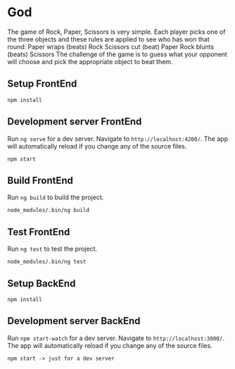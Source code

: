 # God

The game of Rock, Paper, Scissors is very simple. Each player picks one of the three objects and these rules are applied to see who has won that round: Paper wraps (beats) Rock Scissors cut (beat) Paper Rock blunts (beats) Scissors The challenge of the game is to guess what your opponent will choose and pick the appropriate object to beat them.

## Setup FrontEnd

    npm install


## Development server FrontEnd

Run `ng serve` for a dev server. Navigate to `http://localhost:4200/`. The app will automatically reload if you change any of the source files.

    npm start


## Build FrontEnd

Run `ng build` to build the project.

    node_modules/.bin/ng build

## Test FrontEnd

Run `ng test` to test the project.

    node_modules/.bin/ng test

## Setup BackEnd

    npm install


## Development server BackEnd

Run `npm start-watch` for a dev server. Navigate to `http://localhost:3000/`. The app will automatically reload if you change any of the source files.

    npm start -> just for a dev server


